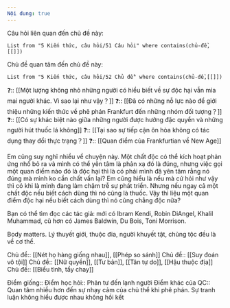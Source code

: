 ```yaml
---
Nội dung: true
---
```


Câu hỏi liên quan đến chủ đề này:
```dataview
List from "5 Kiến thức, câu hỏi/51 Câu hỏi" where contains(chủ-đề,[[]]) 
```

Chủ đề quan tâm đến chủ đề này:
```dataview
List from "5 Kiến thức, câu hỏi/52 Chủ đề" where contains(chủ-đề,[[]]) 
```
 
❓:: [[Một lượng không nhỏ những người có hiểu biết về sự độc hại vẫn mỉa mai người khác. Vì sao lại như vậy？]]
❓:: [[Đã có những nỗ lực nào để giới thiệu những kiến thức về phê phán Frankfurt đến những nhóm đối tượng？]]
❓:: [[Có sự khác biệt nào giữa những người được hưởng đặc quyền và những người hút thuốc lá không]]
❓:: [[Tại sao sự tiếp cận ôn hòa không có tác dụng thay đổi thực trạng？]]
❓:: [[Quan điểm của Frankfurtian về New Age]]

Em cũng suy nghĩ nhiều về chuyện này. Một chất độc có thể kích hoạt phản ứng nhổ bỏ ra và mình có thể yên tâm là phản xạ đó là đúng, nhưng việc gọi một quan điểm nào đó là độc hại thì là có phải mình đã yên tâm rằng nó đúng mà mình ko cần chất vấn lại? Em cũng hiểu là nếu mà cứ hỏi như vậy thì có khi là mình đang làm chậm trễ sự phát triển. Nhưng nếu ngay cả một chất độc nếu biết cách dùng thì nó cũng là thuốc. Vậy thì liệu một quan điểm độc hại nếu biết cách dùng thì nó cũng chẳng độc nữa?


Bạn có thể tìm đọc các tác giả: mới có Ibram Kendi, Robin DiAngel, Khalil Muhammad, cũ hơn có James Baldwin, Du Bois, Toni Morrison.


Body matters. Lý thuyết giới, thuộc đia, người khuyết tật, chủng tộc đều là về cơ thể.

Chủ đề:: [[Nét họ hàng giống nhau]], [[Phép so sánh]]
Chủ đề:: [[Suy đoán vô tội]]
Chủ đề:: [[Nữ quyền]], [[Tư bản]], [[Tân tự do]], [[Hậu thuộc địa]] 
Chủ đề:: [[Biểu tình, tẩy chay]]

Điểm giống::
Điểm học hỏi:: Phản tư đến lạnh người
Điểm khác của QC:: Quan tâm nhiều hơn đến sự nhạy cảm của chủ thể khi phê phán. Sự tranh luận không hiểu được nhau không hồi kết
